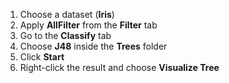 1. Choose a dataset (**Iris**)
2. Apply **AllFilter** from the **Filter** tab
3. Go to the **Classify** tab
4. Choose **J48** inside the **Trees** folder
5. Click **Start**
6. Right-click the result and choose **Visualize Tree**
